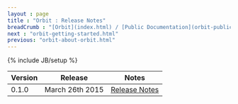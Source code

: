 ```yaml
---
layout : page
title : "Orbit : Release Notes"
breadCrumb : "[Orbit](index.html) / [Public Documentation](orbit-public-documentation.html)"
next : "orbit-getting-started.html"
previous: "orbit-about-orbit.html"
---
```

{% include JB/setup %}

| Version | Release | Notes |
|---------|---------|-------|
| 0.1.0 | March 26th 2015 | [Release Notes](https://github.com/electronicarts/orbit/releases/tag/v0.1.0) |

